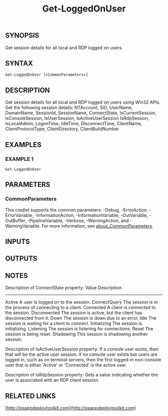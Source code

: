 ﻿---
title: Get-LoggedOnUser
editLink: false
isShowComments: false
external help file: PSAppDeployToolkit-help.xml
Module Name: PSAppDeployToolkit
online version: http://psappdeploytoolkit.com
schema: 2.0.0
---

## SYNOPSIS
Get session details for all local and RDP logged on users.

## SYNTAX

```
Get-LoggedOnUser [<CommonParameters>]
```

## DESCRIPTION
Get session details for all local and RDP logged on users using Win32 APIs.
Get the following session details:
 NTAccount, SID, UserName, DomainName, SessionId, SessionName, ConnectState, IsCurrentSession, IsConsoleSession, IsUserSession, IsActiveUserSession
 IsRdpSession, IsLocalAdmin, LogonTime, IdleTime, DisconnectTime, ClientName, ClientProtocolType, ClientDirectory, ClientBuildNumber

## EXAMPLES

### EXAMPLE 1
```
Get-LoggedOnUser
```

## PARAMETERS

### CommonParameters
This cmdlet supports the common parameters: -Debug, -ErrorAction, -ErrorVariable, -InformationAction, -InformationVariable, -OutVariable, -OutBuffer, -PipelineVariable, -Verbose, -WarningAction, and -WarningVariable. For more information, see [about_CommonParameters](http://go.microsoft.com/fwlink/?LinkID=113216).

## INPUTS

## OUTPUTS

## NOTES
Description of ConnectState property:
Value		 Description
-----		 -----------
Active		 A user is logged on to the session.
ConnectQuery The session is in the process of connecting to a client.
Connected	 A client is connected to the session.
Disconnected The session is active, but the client has disconnected from it.
Down		 The session is down due to an error.
Idle		 The session is waiting for a client to connect.
Initializing The session is initializing.
Listening 	 The session is listening for connections.
Reset		 The session is being reset.
Shadowing	 This session is shadowing another session.

Description of IsActiveUserSession property:
If a console user exists, then that will be the active user session.
If no console user exists but users are logged in, such as on terminal servers, then the first logged-in non-console user that is either 'Active' or 'Connected' is the active user.

Description of IsRdpSession property:
Gets a value indicating whether the user is associated with an RDP client session.

## RELATED LINKS

[http://psappdeploytoolkit.com](http://psappdeploytoolkit.com)

